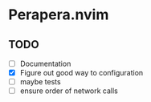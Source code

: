 # Perapera.nvim

## TODO
- [ ] Documentation
- [x] Figure out good way to configuration
- [ ] maybe tests
- [ ] ensure order of network calls
